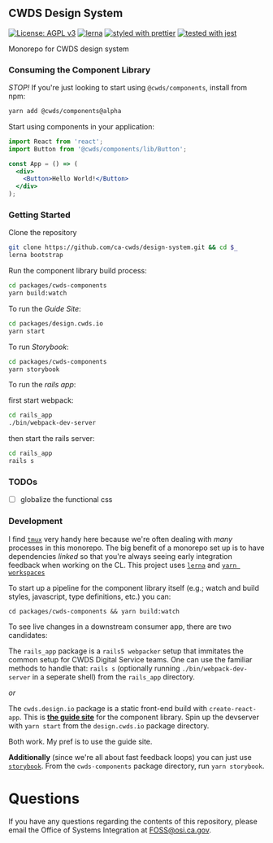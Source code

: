 ## CWDS Design System

[![License: AGPL v3](https://img.shields.io/badge/license-AGPL%20v3-blue.svg)](https://www.gnu.org/licenses/agpl-3.0)
[![lerna](https://img.shields.io/badge/maintained%20with-lerna-cc00ff.svg)](https://lernajs.io/)
[![styled with prettier](https://img.shields.io/badge/styled_with-prettier-ff69b4.svg)](https://github.com/prettier/prettier)
[![tested with jest](https://img.shields.io/badge/tested_with-jest-99424f.svg)](https://github.com/facebook/jest)

Monorepo for CWDS design system

### Consuming the Component Library

_STOP!_ If you're just looking to start using `@cwds/components`, install from npm:

```sh
yarn add @cwds/components@alpha
```

Start using components in your application:

```jsx
import React from 'react';
import Button from '@cwds/components/lib/Button';

const App = () => (
  <div>
    <Button>Hello World!</Button>
  </div>
);
```

### Getting Started

Clone the repository

```sh
git clone https://github.com/ca-cwds/design-system.git && cd $_
lerna bootstrap
```

Run the component library build process:

```sh
cd packages/cwds-components
yarn build:watch
```

To run the _Guide Site_:

```sh
cd packages/design.cwds.io
yarn start
```

To run _Storybook_:

```sh
cd packages/cwds-components
yarn storybook
```

To run the _rails app_:

first start webpack:

```sh
cd rails_app
./bin/webpack-dev-server
```

then start the rails server:

```sh
cd rails_app
rails s
```

### TODOs

- [ ] globalize the functional css

### Development

I find [`tmux`](https://linux.die.net/man/1/tmux) very handy here because we're often dealing with _many_ processes in this monorepo. The big benefit of a monorepo set up is to have dependencies _linked_ so that you're always seeing early integration feedback when working on the CL. This project uses [`lerna`](https://github.com/lerna/lerna) and [`yarn workspaces`](https://yarnpkg.com/lang/en/docs/workspaces/)

To start up a pipeline for the component library itself (e.g.; watch and build styles, javascript, type definitions, etc.) you can:

`cd packages/cwds-components && yarn build:watch`

To see live changes in a downstream consumer app, there are two candidates:

The `rails_app` package is a `rails5 webpacker` setup that immitates the common setup for CWDS Digital Service teams. One can use the familiar methods to handle that: `rails s` (optionally running `./bin/webpack-dev-server` in a seperate shell) from the `rails_app` directory.

_or_

The `cwds.design.io` package is a static front-end build with `create-react-app`. This is [**the guide site**](https://distracted-dijkstra-a44525.netlify.com/) for the component library. Spin up the devserver with `yarn start` from the `design.cwds.io` package directory.

Both work. My pref is to use the guide site.

**Additionally** (since we're all about fast feedback loops) you can just use [`storybook`](https://storybook.js.org/). From the `cwds-components` package directory, run `yarn storybook`.

# Questions

If you have any questions regarding the contents of this repository, please email the Office of Systems Integration at FOSS@osi.ca.gov.
